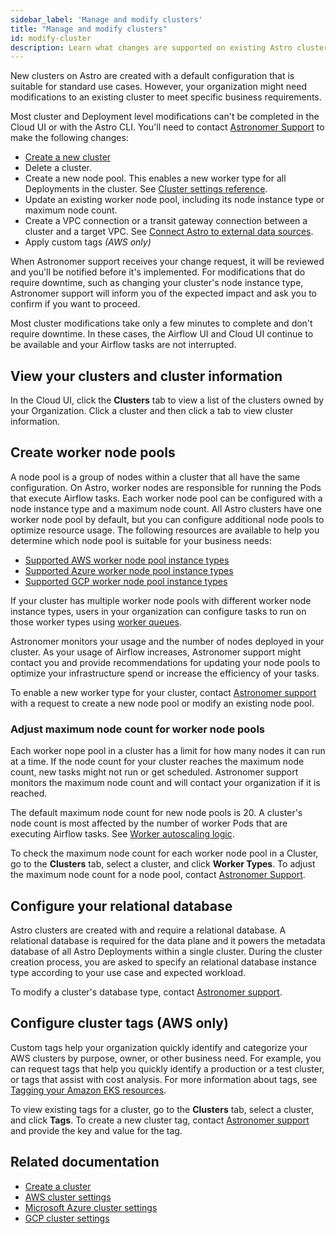 ```yaml
---
sidebar_label: 'Manage and modify clusters'
title: "Manage and modify clusters"
id: modify-cluster
description: Learn what changes are supported on existing Astro clusters.
---
```


New clusters on Astro are created with a default configuration that is suitable for standard use cases. However, your organization might need modifications to an existing cluster to meet specific business requirements. 

Most cluster and Deployment level modifications can't be completed in the Cloud UI or with the Astro CLI. You'll need to contact [Astronomer Support](https://cloud.astronomer.io/support) to make the following changes:

- [Create a new cluster](create-cluster.md)
- Delete a cluster.
- Create a new node pool. This enables a new worker type for all Deployments in the cluster. See [Cluster settings reference](https://docs.astronomer.io/astro/category/cluster-settings-reference).
- Update an existing worker node pool, including its node instance type or maximum node count.
- Create a VPC connection or a transit gateway connection between a cluster and a target VPC. See [Connect Astro to external data sources](https://docs.astronomer.io/astro/category/connect-astro).
- Apply custom tags _(AWS only)_

When Astronomer support receives your change request, it will be reviewed and you'll be notified before it's implemented.
For modifications that do require downtime, such as changing your cluster's node instance type, Astronomer support will inform you of the expected impact and ask you to confirm if you want to proceed.

Most cluster modifications take only a few minutes to complete and don't require downtime. In these cases, the Airflow UI and Cloud UI continue to be available and your Airflow tasks are not interrupted.

## View your clusters and cluster information

In the Cloud UI, click the **Clusters** tab to view a list of the clusters owned by your Organization. Click a cluster and then click a tab to view cluster information. 

## Create worker node pools

A node pool is a group of nodes within a cluster that all have the same configuration. On Astro, worker nodes are responsible for running the Pods that execute Airflow tasks. Each worker node pool can be configured with a node instance type and a maximum node count. All Astro clusters have one worker node pool by default, but you can configure additional node pools to optimize resource usage. The following resources are available to help you determine which node pool is suitable for your business needs:

- [Supported AWS worker node pool instance types](resource-reference-aws.md#supported-worker-node-pool-instance-types)
- [Supported Azure worker node pool instance types](resource-reference-azure.md#supported-worker-node-pool-instance-types)
- [Supported GCP worker node pool instance types](resource-reference-gcp.md#supported-worker-node-pool-instance-types)

If your cluster has multiple worker node pools with different worker node instance types, users in your organization can configure tasks to run on those worker types using [worker queues](configure-deployment-resources.md#worker-queues). 

Astronomer monitors your usage and the number of nodes deployed in your cluster. As your usage of Airflow increases, Astronomer support might contact you and provide recommendations for updating your node pools to optimize your infrastructure spend or increase the efficiency of your tasks.

To enable a new worker type for your cluster, contact [Astronomer support](https://cloud.astronomer.io/support) with a request to create a new node pool or modify an existing node pool.

### Adjust maximum node count for worker node pools

Each worker nope pool in a cluster has a limit for how many nodes it can run at a time. If the node count for your cluster reaches the maximum node count, new tasks might not run or get scheduled. Astronomer support monitors the maximum node count and will contact your organization if it is reached. 

The default maximum node count for new node pools is 20. A cluster's node count is most affected by the number of worker Pods that are executing Airflow tasks. See [Worker autoscaling logic](configure-worker-queues.md#worker-autoscaling-logic).

To check the maximum node count for each worker node pool in a Cluster, go to the **Clusters** tab, select a cluster, and click **Worker Types**. To adjust the maximum node count for a node pool, contact [Astronomer Support](https://cloud.astronomer.io/support).

## Configure your relational database

Astro clusters are created with and require a relational database. A relational database is required for the data plane and it powers the metadata database of all Astro Deployments within a single cluster. During the cluster creation process, you are asked to specify an relational database instance type according to your use case and expected workload. 

To modify a cluster's database type, contact [Astronomer support](https://cloud.astronomer.io/support).

## Configure cluster tags (AWS only)

Custom tags help your organization quickly identify and categorize your AWS clusters by purpose, owner, or other business need. For example, you can request tags that help you quickly identify a production or a test cluster, or tags that assist with cost analysis. For more information about tags, see [Tagging your Amazon EKS resources](https://docs.aws.amazon.com/eks/latest/userguide/eks-using-tags.html).

To view existing tags for a cluster, go to the **Clusters** tab, select a cluster, and click **Tags**. To create a new cluster tag, contact [Astronomer support](https://cloud.astronomer.io/support) and provide the key and value for the tag.

## Related documentation

- [Create a cluster](create-cluster.md)
- [AWS cluster settings](resource-reference-aws.md)
- [Microsoft Azure cluster settings](resource-reference-azure.md)
- [GCP cluster settings](resource-reference-gcp.md)

